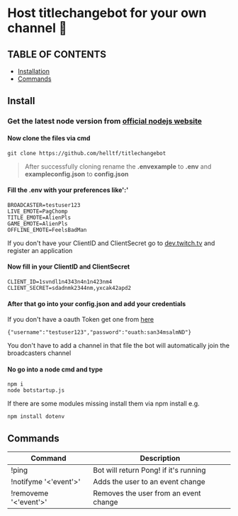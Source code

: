 # Host titlechangebot for your own channel :robot:

## TABLE OF CONTENTS

- [Installation](#Install)
- [Commands](#Commands)

## Install

### Get the latest node version from [official nodejs website](https://nodejs.org/en/download/)

#### Now clone the files via cmd

```
git clone https://github.com/helltf/titlechangebot
```

>After successfully cloning rename the __.envexample__ to __.env__ and __exampleconfig.json__ to __config.json__

#### Fill the .env with your preferences like':'

```
BROADCASTER=testuser123
LIVE_EMOTE=PagChomp
TITLE_EMOTE=AlienPls
GAME_EMOTE=AlienPls
OFFLINE_EMOTE=FeelsBadMan
```

If you don't  have your ClientID and ClientSecret go to [dev.twitch.tv](https.dev.twitch.tv) and register an application

#### Now fill in your ClientID and ClientSecret

```
CLIENT_ID=1svndl1n4343n4n1n423nm4
CLIENT_SECRET=sdadnmk2344nm,yxcak42apd2
```

#### After that go into your config.json and add your credentials

If you don't have a oauth Token get one from [here](https://twitchapps.com/tmi/)

```{"username":"testuser123","password":"ouath:san34msalmND"}```

You don't have to add a channel in that file the bot will automatically join the broadcasters channel

#### No go into a node cmd and type

```
npm i
node botstartup.js
```

If there are some modules missing install them via npm install e.g.

```
npm install dotenv
```

## Commands

Command|Description
--------------|-----------------------
!ping|Bot will return Pong! if it's running
!notifyme '<'event'>'| Adds the user to an event change
!removeme '<'event'>'| Removes the user from an event change
